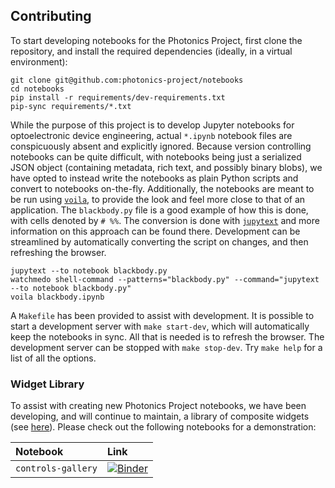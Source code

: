 ## Contributing

To start developing notebooks for the Photonics Project, first clone the repository,
  and install the required dependencies (ideally, in a virtual environment):

```shell
git clone git@github.com:photonics-project/notebooks
cd notebooks
pip install -r requirements/dev-requirements.txt
pip-sync requirements/*.txt
```

While the purpose of this project is to develop Jupyter notebooks for optoelectronic device engineering,
  actual `*.ipynb` notebook files are conspicuously absent and explicitly ignored.
Because version controlling notebooks can be quite difficult, with notebooks being just a serialized JSON object
  (containing metadata, rich text, and possibly binary blobs),
  we have opted to instead write the notebooks as plain Python scripts and convert to notebooks on-the-fly.
Additionally, the notebooks are meant to be run using [`voila`][voila],
  to provide the look and feel more close to that of an application.
The `blackbody.py` file is a good example of how this is done, with cells denoted by `# %%`.
The conversion is done with [`jupytext`][jupytext] and more information on this approach can be found there.
Development can be streamlined by automatically converting the script on changes, and then refreshing the browser.

```shell
jupytext --to notebook blackbody.py
watchmedo shell-command --patterns="blackbody.py" --command="jupytext --to notebook blackbody.py"
voila blackbody.ipynb
```

A `Makefile` has been provided to assist with development.
It is possible to start a development server with `make start-dev`,
  which will automatically keep the notebooks in sync.
All that is needed is to refresh the browser.
The development server can be stopped with `make stop-dev`.
Try `make help` for a list of all the options.


### Widget Library

To assist with creating new Photonics Project notebooks,
  we have been developing, and will continue to maintain, a library of composite widgets (see [here](controls.py)).
Please check out the following notebooks for a demonstration:

| Notebook | Link |
|:--|:--|
| `controls-gallery` | [![Binder](https://mybinder.org/badge_logo.svg)][controls-gallery] |

[controls-gallery]: https://mybinder.org/v2/gh/photonics-project/notebooks/main?urlpath=voila%2Frender%2Fcontrols-gallery.ipynb


[voila]: https://github.com/voila-dashboards/voila
[jupytext]: https://github.com/mwouts/jupytext
